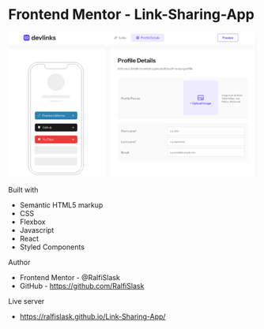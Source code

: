 # Frontend Mentor - Link-Sharing-App

![Link-Sharing-App](./preview.png)


Built with

- Semantic HTML5 markup
- CSS
- Flexbox
- Javascript
- React
- Styled Components

Author

- Frontend Mentor - @RalfiSlask
- GitHub - https://github.com/RalfiSlask

Live server

- https://ralfislask.github.io/Link-Sharing-App/


